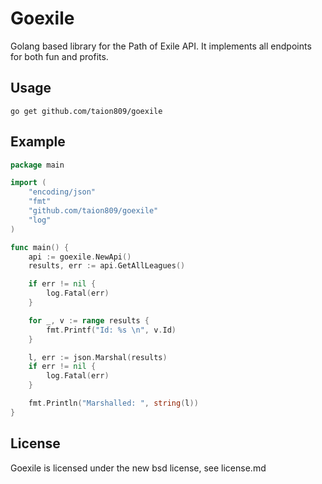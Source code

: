 Goexile
==========
Golang based library for the Path of Exile API.  It implements all endpoints for both fun and profits.

## Usage
`go get github.com/taion809/goexile`

## Example
```go
package main

import (
    "encoding/json"
    "fmt"
    "github.com/taion809/goexile"
    "log"
)

func main() {
    api := goexile.NewApi()
    results, err := api.GetAllLeagues()

    if err != nil {
        log.Fatal(err)
    }

    for _, v := range results {
        fmt.Printf("Id: %s \n", v.Id)
    }

    l, err := json.Marshal(results)
    if err != nil {
        log.Fatal(err)
    }

    fmt.Println("Marshalled: ", string(l))
}
```

## License
Goexile is licensed under the new bsd license, see license.md

